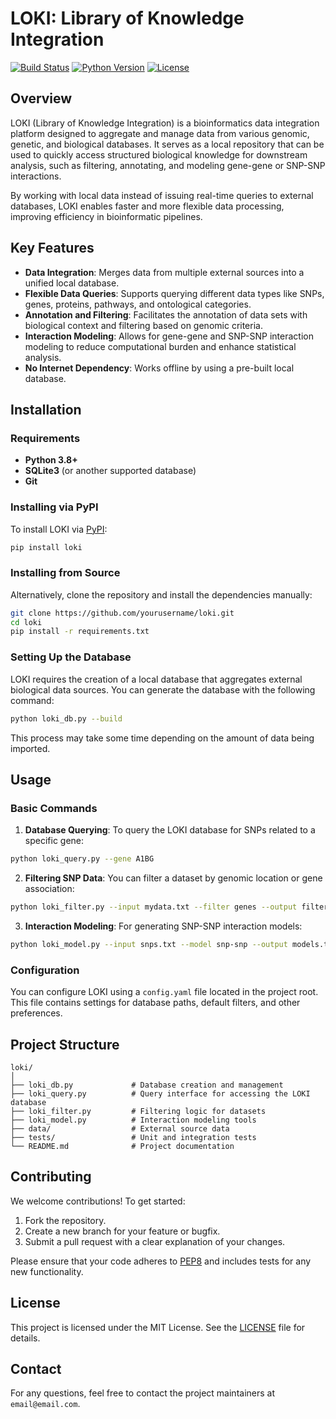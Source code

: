 # LOKI: Library of Knowledge Integration

[![Build Status](https://img.shields.io/badge/build-passing-brightgreen.svg)](https://github.com/yourusername/loki)
[![Python Version](https://img.shields.io/badge/python-3.8%2B-blue.svg)](https://www.python.org/downloads/release/python-380/)
[![License](https://img.shields.io/badge/license-MIT-green.svg)](LICENSE)

## Overview

LOKI (Library of Knowledge Integration) is a bioinformatics data integration platform designed to aggregate and manage data from various genomic, genetic, and biological databases. It serves as a local repository that can be used to quickly access structured biological knowledge for downstream analysis, such as filtering, annotating, and modeling gene-gene or SNP-SNP interactions. 

By working with local data instead of issuing real-time queries to external databases, LOKI enables faster and more flexible data processing, improving efficiency in bioinformatic pipelines.

## Key Features

- **Data Integration**: Merges data from multiple external sources into a unified local database.
- **Flexible Data Queries**: Supports querying different data types like SNPs, genes, proteins, pathways, and ontological categories.
- **Annotation and Filtering**: Facilitates the annotation of data sets with biological context and filtering based on genomic criteria.
- **Interaction Modeling**: Allows for gene-gene and SNP-SNP interaction modeling to reduce computational burden and enhance statistical analysis.
- **No Internet Dependency**: Works offline by using a pre-built local database.

## Installation

### Requirements

- **Python 3.8+**
- **SQLite3** (or another supported database)
- **Git**

### Installing via PyPI

To install LOKI via [PyPI](https://pypi.org/project/loki):

```bash
pip install loki
```

### Installing from Source

Alternatively, clone the repository and install the dependencies manually:

```bash
git clone https://github.com/yourusername/loki.git
cd loki
pip install -r requirements.txt
```

### Setting Up the Database

LOKI requires the creation of a local database that aggregates external biological data sources. You can generate the database with the following command:

```bash
python loki_db.py --build
```

This process may take some time depending on the amount of data being imported.

## Usage

### Basic Commands

1. **Database Querying**: To query the LOKI database for SNPs related to a specific gene:

```bash
python loki_query.py --gene A1BG
```

2. **Filtering SNP Data**: You can filter a dataset by genomic location or gene association:

```bash
python loki_filter.py --input mydata.txt --filter genes --output filtered_data.txt
```

3. **Interaction Modeling**: For generating SNP-SNP interaction models:

```bash
python loki_model.py --input snps.txt --model snp-snp --output models.txt
```

### Configuration

You can configure LOKI using a `config.yaml` file located in the project root. This file contains settings for database paths, default filters, and other preferences.

## Project Structure

```plaintext
loki/
│
├── loki_db.py             # Database creation and management
├── loki_query.py          # Query interface for accessing the LOKI database
├── loki_filter.py         # Filtering logic for datasets
├── loki_model.py          # Interaction modeling tools
├── data/                  # External source data
├── tests/                 # Unit and integration tests
└── README.md              # Project documentation
```

## Contributing

We welcome contributions! To get started:

1. Fork the repository.
2. Create a new branch for your feature or bugfix.
3. Submit a pull request with a clear explanation of your changes.

Please ensure that your code adheres to [PEP8](https://pep8.org/) and includes tests for any new functionality.

## License

This project is licensed under the MIT License. See the [LICENSE](LICENSE) file for details.

## Contact

For any questions, feel free to contact the project maintainers at `email@email.com`.

